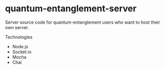 # quantum-entanglement-server
Server source code for quantum-entanglement users who want to host their own server.

 Technologies
  - Node.js
  - Socket.io
  - Mocha
  - Chai
